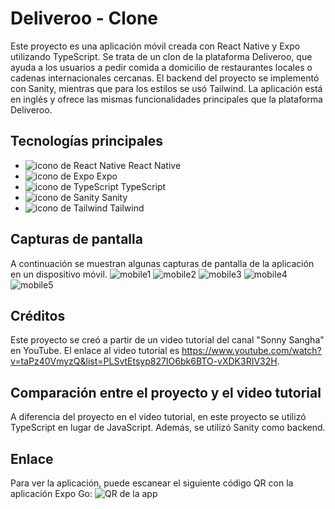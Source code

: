# Deliveroo - Clone

Este proyecto es una aplicación móvil creada con React Native y Expo utilizando TypeScript. Se trata de un clon de la plataforma Deliveroo, que ayuda a los usuarios a pedir comida a domicilio de restaurantes locales o cadenas internacionales cercanas. El backend del proyecto se implementó con Sanity, mientras que para los estilos se usó Tailwind. La aplicación está en inglés y ofrece las mismas funcionalidades principales que la plataforma Deliveroo.

## Tecnologías principales
- ![icono de React Native](https://res.cloudinary.com/dyvccdkkl/image/upload/v1675896866/Iconos/React_yhyy73.png) React Native
- ![icono de Expo](https://res.cloudinary.com/dyvccdkkl/image/upload/v1676090888/Iconos/Expo_cyjbk1.png) Expo  
- ![icono de TypeScript](https://res.cloudinary.com/dyvccdkkl/image/upload/v1675896866/Iconos/Typescript_fz9cmf.png) TypeScript  
- ![icono de Sanity](https://res.cloudinary.com/dyvccdkkl/image/upload/v1675896866/Iconos/Sanity_ogmpmw.png) Sanity  
- ![icono de Tailwind](https://res.cloudinary.com/dyvccdkkl/image/upload/v1675900964/Iconos/Tailwind_ulewag.png) Tailwind  

## Capturas de pantalla
A continuación se muestran algunas capturas de pantalla de la aplicación en un dispositivo móvil.
![mobile1](./app/assets/screenshots/Mobile1.png) 
![mobile2](./app/assets/screenshots/Mobile2.png) 
![mobile3](./app/assets/screenshots/Mobile3.png) 
![mobile4](./app/assets/screenshots/Mobile4.png) 
![mobile5](./app/assets/screenshots/Mobile5.png) 

## Créditos
Este proyecto se creó a partir de un video tutorial del canal "Sonny Sangha" en YouTube. El enlace al video tutorial es https://www.youtube.com/watch?v=taPz40VmyzQ&list=PLSvtEtsyp827IO6bk6BTO-vXDK3RIV32H.

## Comparación entre el proyecto y el video tutorial
A diferencia del proyecto en el video tutorial, en este proyecto se utilizó TypeScript en lugar de JavaScript. Además, se utilizó Sanity como backend.

## Enlace
Para ver la aplicación, puede escanear el siguiente código QR con la aplicación Expo Go:
![QR de la app](https://expo.dev/@yeisonhernandez/NTF-Marketplace?serviceType=classic&distribution=expo-go)
